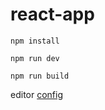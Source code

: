 # react-app

```shell
npm install

npm run dev

npm run build
```

editor [config](https://github.com/lorenwest/node-config)
